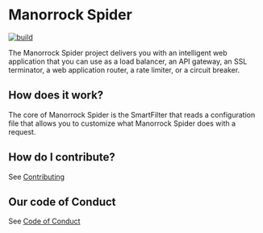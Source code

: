 # Manorrock Spider

[![build](https://github.com/manorrock/spider/actions/workflows/build.yml/badge.svg)](https://github.com/manorrock/spider/actions/workflows/build.yml)

The Manorrock Spider project delivers you with an intelligent web application
that you can use as a load balancer, an API gateway, an SSL terminator, a web 
application router, a rate limiter, or a circuit breaker.

## How does it work?

The core of Manorrock Spider is the SmartFilter that reads a configuration file 
that allows you to customize what Manorrock Spider does with a request.

## How do I contribute?

See [Contributing](CONTRIBUTING.md)

## Our code of Conduct

See [Code of Conduct](CODE_OF_CONDUCT.md)
